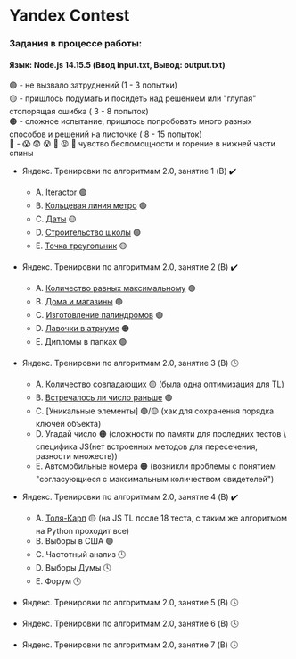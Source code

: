 # Yandex Contest

### Задания в процессе работы:
#### Язык: Node.js 14.15.5 (Ввод input.txt, Вывод: output.txt)

🟢 - не вызвало затруднений (1 - 3 попытки)  
🟡 - пришлось подумать и посидеть над решением или "глупая" стопорящая ошибка ( 3 - 8 попыток)  
🟠 - сложное испытание, пришлось попробовать много разных способов и решений на листочке ( 8 - 15 попыток)  
🔴 - 😱 😨 😰 🤯 😡 🤬 чувство беспомощности и горение в нижней части спины

- Яндекс. Тренировки по алгоритмам 2.0, занятие 1 (B) ✔️

  - A. [Iteractor](https://github.com/iTemes/YaContest/tree/master/src/1/A-Iteractor) 🟢
  - B. [Кольцевая линия метро](https://github.com/iTemes/YaContest/tree/master/src/1/B-MetroRing) 🟢
  - C. [Даты](https://github.com/iTemes/YaContest/tree/master/src/1/C-Dates) 🟡
  - D. [Строительство школы](https://github.com/iTemes/YaContest/tree/master/src/1/D-SchollBuilding) 🟢
  - E. [Точка треугольник](https://github.com/iTemes/YaContest/tree/master/src/1/E-PointAndRectangle) 🟡

- Яндекс. Тренировки по алгоритмам 2.0, занятие 2 (B) ✔️

  - A. [Количество равных максимальному](https://github.com/iTemes/YaContest/tree/master/src/2/A-MaxNumsCount) 🟢
  - B. [Дома и магазины](https://github.com/iTemes/YaContest/tree/master/src/2/B-Buildings%26shops) 🟢
  - C. [Изготовление палиндромов](https://github.com/iTemes/YaContest/tree/master/src/2/C-MakePalindrome) 🟢
  - D. [Лавочки в атриуме](https://github.com/iTemes/YaContest/tree/master/src/2/D-Benches) 🟠
  - E. Дипломы в папках 🟢

- Яндекс. Тренировки по алгоритмам 2.0, занятие 3 (B) 🕓

  - A. [Количество совпадающих](https://github.com/iTemes/YaContest/tree/master/src/3/B-hasOwnNum) 🟡 (была одна оптимизация для TL)
  - B. [Встречалось ли число раньше](https://github.com/iTemes/YaContest/tree/master/src/3/C-unicueElementsArr) 🟢
  - C. [Уникальные элементы] 🟢/🟡 (хак для сохранения порядка ключей объекта)
  - D. Угадай число 🟠 (сложности по памяти для последних тестов \ специфика JS(нет встроенных методов для пересечения, разности множеств))
  - E. Автомобильные номера 🟠 (возникли проблемы с понятием "согласующиеся с максимальным количеством свидетелей")

- Яндекс. Тренировки по алгоритмам 2.0, занятие 4 (B) ✔️

  - A. [Толя-Карп](https://github.com/iTemes/YaContest/tree/master/src/1/A-Iteractor) 🟡 (на JS TL после 18 теста, с таким же алгоритмом на Python проходит все)
  - B. Выборы в США 🟢
  - C. Частотный анализ 🕓
  - D. Выборы Думы 🕓
  - E. Форум 🕓

- Яндекс. Тренировки по алгоритмам 2.0, занятие 5 (B) 🕓
- Яндекс. Тренировки по алгоритмам 2.0, занятие 6 (B) 🕓
- Яндекс. Тренировки по алгоритмам 2.0, занятие 7 (B) 🕓
